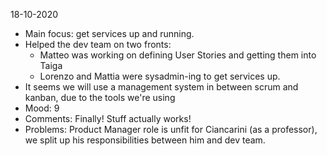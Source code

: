 18-10-2020
- Main focus: get services up and running.
- Helped the dev team on two fronts:
    - Matteo was working on defining User Stories and getting them into Taiga
    - Lorenzo and Mattia were sysadmin-ing to get services up. 
- It seems we will use a management system in between scrum and kanban, due to the tools we're using
- Mood: 9
- Comments: Finally! Stuff actually works!
- Problems: Product Manager role is unfit for Ciancarini (as a professor), we split up his responsibilities between him and dev team.